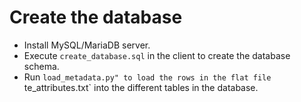 # Create the database

- Install MySQL/MariaDB server.
- Execute `create_database.sql` in the client to create the database schema.
- Run `load_metadata.py" to load the rows in the flat file `te_attributes.txt` into the different tables in the database.

